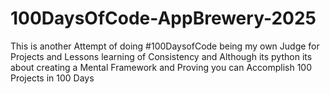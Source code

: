 # 100DaysOfCode-AppBrewery-2025
 This is another Attempt of doing #100DaysofCode being my own Judge for Projects and Lessons learning of Consistency and Although its python its about creating a Mental Framework and Proving you can Accomplish 100 Projects in 100 Days
